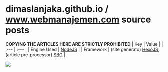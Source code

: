 # dimaslanjaka.github.io / www.webmanajemen.com source posts

**COPYING THE ARTICLES HERE ARE STRICTLY PROHIBITED**
| Key | Value |
| :--- | :--- |
| Engine Used | [NodeJS](https://nodejs.org/) |
| Framework | (site generato) [HexoJS](https://hexo.io/), (article pre-processor) [SBG](https://github.com/dimaslanjaka/static-blog-generator) |

![](https://img.shields.io/github/repo-size/dimaslanjaka/source-posts)
